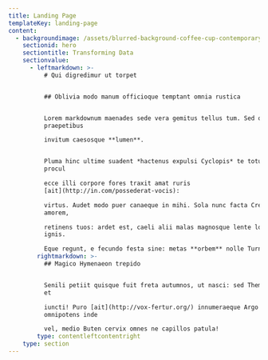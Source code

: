 ```yaml
---
title: Landing Page
templateKey: landing-page
content:
  - backgroundimage: /assets/blurred-background-coffee-cup-contemporary-908284.jpg
    sectionid: hero
    sectiontitle: Transforming Data
    sectionvalue:
      - leftmarkdown: >-
          # Qui digredimur ut torpet


          ## Oblivia modo manum officioque temptant omnia rustica


          Lorem markdownum maenades sede vera gemitus tellus tum. Sed quae,
          praepetibus

          invitum caesosque **lumen**.


          Pluma hinc ultime suadent *hactenus expulsi Cyclopis* te totumque nec
          procul

          ecce illi corpore fores traxit amat ruris
          [ait](http://in.com/possederat-vocis):

          virtus. Audet modo puer canaeque in mihi. Sola nunc facta Cretaei, cum
          amorem,

          retinens tuos: ardet est, caeli alii malas magnosque lente locorum. Se
          ignis.

          Eque regunt, e fecundo festa sine: metas **orbem** nolle Turnus.
        rightmarkdown: >-
          ## Magico Hymenaeon trepido


          Senili petiit quisque fuit freta autumnos, ut nasci: sed Themis artem,
          et

          iuncti! Puro [ait](http://vox-fertur.org/) innumeraeque Argo
          omnipotens inde

          vel, medio Buten cervix omnes ne capillos patula!
        type: contentleftcontentright
    type: section
---
```


